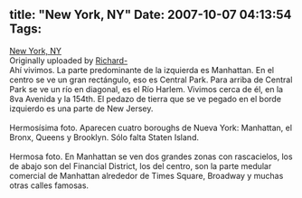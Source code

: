 title: "New York, NY"
Date: 2007-10-07 04:13:54
Tags: 
---
<a href="http://www.flickr.com/photos/richardspics/87446951/" title="photo sharing"><img src="http://farm1.static.flickr.com/36/87446951_d438474121_m.jpg" alt=""/></a><br/><a href="http://www.flickr.com/photos/richardspics/87446951/">New York, NY</a>
<br/>
Originally uploaded by <a href="http://www.flickr.com/people/richardspics/">Richard-</a>
<br clear="all"/>Ahí vivimos. La parte predominante de la izquierda es Manhattan. En el centro se ve un gran rectángulo, eso es Central Park. Para arriba de Central Park se ve un río en diagonal, es el Río Harlem. Vivimos cerca de él, en la 8va Avenida y la 154th. El pedazo de tierra que se ve pegado en el borde izquierdo es una parte de New Jersey.<br/><br/>
Hermosísima foto. Aparecen cuatro boroughs de Nueva York: Manhattan, el Bronx, Queens y Brooklyn. Sólo falta Staten Island.<br/><br/>
Hermosa foto. En Manhattan se ven dos grandes zonas con rascacielos, los de abajo son del Financial District, los del centro, son la parte medular comercial de Manhattan alrededor de Times Square, Broadway y muchas otras calles famosas.

